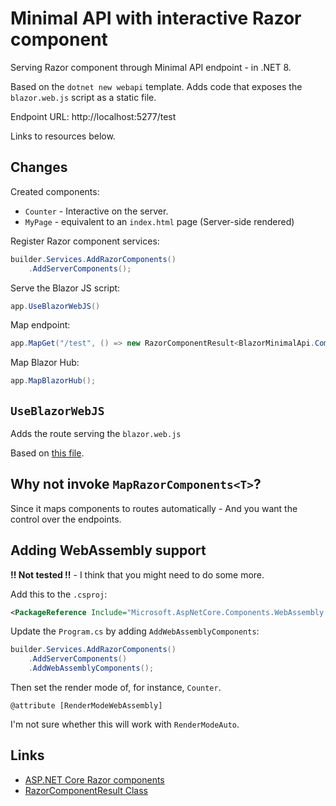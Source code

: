 # Minimal API with interactive Razor component

Serving Razor component through Minimal API endpoint - in .NET 8.

Based on the ``dotnet new webapi`` template. Adds code that exposes the ``blazor.web.js`` script as a static file.

Endpoint URL: http://localhost:5277/test

Links to resources below.

## Changes

Created components:

* ``Counter`` - Interactive on the server.
* ``MyPage`` - equivalent to an ``index.html`` page (Server-side rendered)

Register Razor component services:

```cs
builder.Services.AddRazorComponents()
    .AddServerComponents();
```

Serve the Blazor JS script:

```cs 
app.UseBlazorWebJS()
```

Map endpoint:

```cs
app.MapGet("/test", () => new RazorComponentResult<BlazorMinimalApi.Components.MyPage>());
```

Map Blazor Hub:

```cs
app.MapBlazorHub();
```

## ``UseBlazorWebJS``

Adds the route serving the ``blazor.web.js``

Based on [this file](https://github.com/dotnet/aspnetcore/blob/e6c7c01bce4fce79bf5bc84098ea8d347ef358cc/src/Components/Endpoints/src/Builder/RazorComponentsEndpointRouteBuilderExtensions.cs#L28).

## Why not invoke ``MapRazorComponents<T>``?

Since it maps components to routes automatically - And you want the control over the endpoints.

## Adding WebAssembly support

**!! Not tested !!** - I think that you might need to do some more.

Add this to the ``.csproj``:

```xml
<PackageReference Include="Microsoft.AspNetCore.Components.WebAssembly.Server" Version="8.0.0-rc.1.*" />
```

Update the ``Program.cs`` by adding ``AddWebAssemblyComponents``:

```cs
builder.Services.AddRazorComponents()
    .AddServerComponents()
    .AddWebAssemblyComponents();
```

Then set the render mode of, for instance, ``Counter``.

```razor
@attribute [RenderModeWebAssembly]
```

I'm not sure whether this will work with ``RenderModeAuto``.

## Links

* [ASP.NET Core Razor components](https://learn.microsoft.com/en-us/aspnet/core/blazor/components/?view=aspnetcore-7.0)
* [RazorComponentResult Class](https://learn.microsoft.com/en-us/dotnet/api/microsoft.aspnetcore.components.endpoints.razorcomponentresult?view=aspnetcore-8.0)
